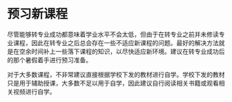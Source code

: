 # 预习新课程

尽管能够转专业成功都意味着学业水平不会太低，但由于在转专业之前并未修读专业课程，因此在转专业之后总会存在一些不适应新课程的问题。最好的解决方法就是在空余时间补上一些落下课程的知识，以尽快适应新环境。建议在转专业成功后的那个暑假着手进行预习准备。

对于大多数课程，不非常建议直接根据学校下发的教材进行自学。学校下发的教材只是用于辅助授课，大多数不足以用于自学，因此建议自行阅读相关书籍或观看相关视频进行自学。
